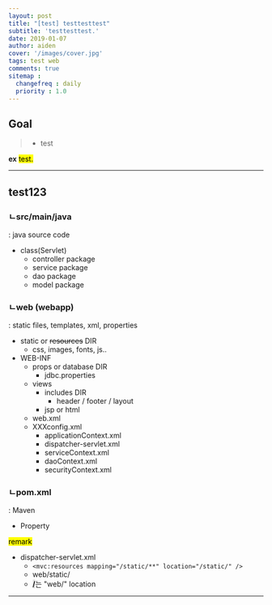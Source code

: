 ```yaml
---
layout: post
title: "[test] testtesttest"
subtitle: 'testtesttest.'
date: 2019-01-07
author: aiden
cover: '/images/cover.jpg'
tags: test web
comments: true
sitemap :
  changefreq : daily
  priority : 1.0
---
```


## Goal
> - test


**ex** <mark>test.</mark>

---

## test123
### ㄴsrc/main/java
: java source code
- class(Servlet)
    - controller package
    - service package
    - dao package
    - model package


### ㄴweb (webapp)
: static files, templates, xml, properties
- static or ~~resources~~ DIR
    - css, images, fonts, js..
- WEB-INF 
    - props or database DIR
        - jdbc.properties
    - views 
        - includes DIR
            - header / footer / layout
        - jsp or html 
    - web.xml
    - XXXconfig.xml
        - applicationContext.xml
        - dispatcher-servlet.xml
        - serviceContext.xml
        - daoContext.xml
        - securityContext.xml

### ㄴpom.xml
: Maven 
- Property

<mark>remark</mark>
* dispatcher-servlet.xml
    * `<mvc:resources mapping="/static/**" location="/static/" />`
    * web/static/
    * <span style="background-color: #e1e1e1">**/**</span>는 "web/" location

---
